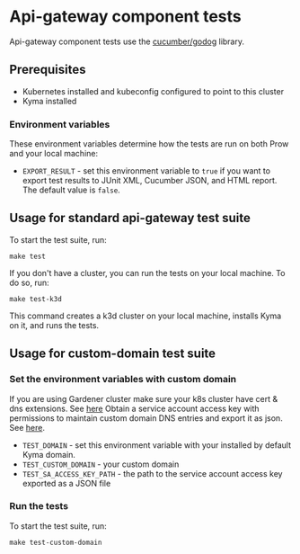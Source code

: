 # Api-gateway component tests

Api-gateway component tests use the [cucumber/godog](https://github.com/cucumber/godog) library.

## Prerequisites

- Kubernetes installed and kubeconfig configured to point to this cluster
- Kyma installed


### Environment variables

These environment variables determine how the tests are run on both Prow and your local machine:

- `EXPORT_RESULT` - set this environment variable to `true` if you want to export test results to JUnit XML, Cucumber JSON, and HTML report. The default value is `false`.

## Usage for standard api-gateway test suite

To start the test suite, run:

```
make test
```

If you don't have a cluster, you can run the tests on your local machine. To do so, run:

```
make test-k3d
```

This command creates a k3d cluster on your local machine, installs Kyma on it, and runs the tests.

## Usage for custom-domain test suite

### Set the environment variables with custom domain

If you are using Gardener cluster make sure your k8s cluster have cert & dns extensions. See [here](https://github.com/kyma-project/control-plane/issues/875)
Obtain a service account access key with permissions to maintain custom domain DNS entries and export it as json. See [here](https://cloud.google.com/iam/docs/keys-create-delete).

- `TEST_DOMAIN` - set this environment variable with your installed by default Kyma domain.
- `TEST_CUSTOM_DOMAIN` - your custom domain
- `TEST_SA_ACCESS_KEY_PATH` - the path to the service account access key exported as a JSON file

### Run the tests

To start the test suite, run:

```
make test-custom-domain
```
